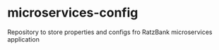 # microservices-config
Repository to store properties and configs fro RatzBank microservices application
